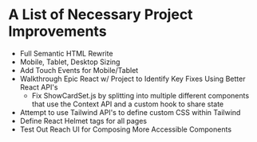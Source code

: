 # A List of Necessary Project Improvements

- Full Semantic HTML Rewrite
- Mobile, Tablet, Desktop Sizing
- Add Touch Events for Mobile/Tablet
- Walkthrough Epic React w/ Project to Identify Key Fixes Using Better React
  API's
  - Fix ShowCardSet.js by splitting into multiple different components that use
    the Context API and a custom hook to share state
- Attempt to use Tailwind API's to define custom CSS within Tailwind
- Define React Helmet tags for all pages
- Test Out Reach UI for Composing More Accessible Components
